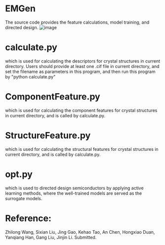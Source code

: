 # EMGen

The source code provides the feature calculations, model training, and directed design.
![image](https://github.com/CodingWZL/ElecML/assets/104205506/59a4c1ab-904e-4eec-9feb-7b30f4134edd)

# calculate.py
which is used for calculating the descriptors for crystal structures in current directory. Users should provide at least one .cif file in current directory, and set the filename as parameters in this program, and then run this program by "python calculate.py"

# ComponentFeature.py
which is used for calculating the component features for crystal structures in current directory, and is called by calculate.py.

# StructureFeature.py
which is used for calculating the structural features for crystal structures in current directory, and is called by calculate.py.

# opt.py
which is used to directed design semiconductors by applying active learning methods, where the well-trained models are served as the surrogate models.

# Reference:
Zhilong Wang, Sixian Liu, Jing Gao, Kehao Tao, An Chen, Hongxiao Duan, Yanqiang Han, Gang Liu, Jinjin Li. Submitted.
